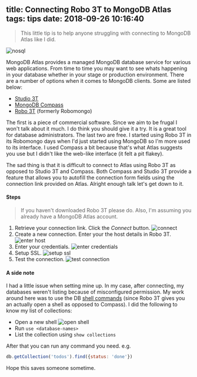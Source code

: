 title: Connecting Robo 3T to MongoDB Atlas
tags: tips
date: 2018-09-26 10:16:40
---


> This little tip is to help anyone struggling with connecting to MongoDB Atlas like I did.

![nosql](http://geekandpoke.typepad.com/.a/6a00d8341d3df553ef0148c80ac6ef970c-800wi)

MongoDB Atlas provides a managed MongoDB database service for various web applications. From time to time you may want to see whats happening in your database whether in your stage or production environment. There are a number of options when it comes to MongoDB clients. Some are listed below:

- [Studio 3T](https://studio3t.com/)
- [MongoDB Compass](https://www.mongodb.com/products/compass)
- [Robo 3T](https://robomongo.org/) (formerly Robomongo)

The first is a piece of commercial software. Since we aim to be frugal I won't talk about it much. I do think you should give it a try. It is a great tool for database administrators. The last two are free. I started using Robo 3T in its Robomongo days when I'd just started using MongoDB so I'm more used to its interface. I used Compass a bit because that's what Atlas suggests you use but I didn't like the web-like interface (it felt a pit flakey).

The sad thing is that it is difficult to connect to Atlas using Robo 3T as opposed to Studio 3T and Compass. Both Compass and Studio 3T provide a feature that allows you to autofill the connection form fields using the connection link provided on Atlas. Alright enough talk let's get down to it.


#### Steps
> If you haven't downloaded Robo 3T please do. Also, I'm assuming you already have a MongoDB Atlas account.

1. Retrieve your connection link. Click the _Connect_ button.
![connect](/images/mongo-connect.png)
2. Create a new connection. Enter your the host details in Robo 3T.
![enter host](/images/mongo-enter-host.png)
3. Enter your credentials.
![enter credentials](/images/mongo-enter-credentials.png)
4. Setup SSL.
![setup ssl](/images/mongo-setup-ssl.png)
5. Test the connection.
![test connection](/images/mongo-test-connection.png)

#### A side note
I had a little issue when setting mine up. In my case, after connecting, my databases weren't listing because of misconfigured permission. My work around here was to use the DB [shell commands](https://gist.github.com/amirkheirabadi/5859662) (since Robo 3T gives you an actually open a shell as opposed to Compass). I did the following to know my list of collections:

- Open a new shell
![open shell](/images/mongo-open-shell.png)
- Run `use <database-names>`
- List the collection using `show collections`

After that you can run any command you need. e.g.

```js
db.getCollection('todos').find({status: 'done'})
```

Hope this saves someone sometime.
